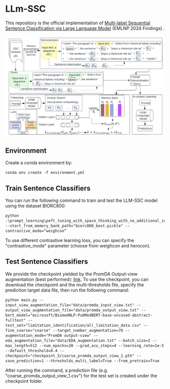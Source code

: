 # LLm-SSC
This repository is the official implementation of [Multi-label Sequential Sentence Classification via Large Language Model](...) (EMLNP 2024 Findings) .

![Alt text](overview_llm-ssc.png) 


## Environment

Create a conda environment by: 
```
conda env create -f environment.yml
```
## Train Sentence Classifiers

You can run the following command to train and test the LLM-SSC model using the dataset BIORC800: 

```
python .\prompt_learning\peft_tuning_with_space_thinking_with_no_additional_info.py --start_from_memory_bank_path="biorc800_best.pickle" --contrastive_mode=“weighcon”
```

To use different contrastive learning loss, you can specify the "contrastive_mode" parameter (choose from weighcon and herocon).

## Test Sentence Classifiers

We provide the checkpoint yielded by the PromDA Output-view augmentation (best performed): [link](https://drive.google.com/drive/folders/1Rv4yhB76HLGeezWH4RUdxNcNipwRn-0k?usp=sharing). To use the checkpoint, you can download the checkpoint and the multi-thresholds file, specify the prediction target data file, then run the following command:

```
python main.py --input_view_augmentation_file="data/promda_input_view.txt" --output_view_augmentation_file="data/promda_output_view.txt" --bert_model="microsoft/BiomedNLP-PubMedBERT-base-uncased-abstract-fulltext" --test_set="limitation_identification/all_limitation_data.csv" --fine_coarse="coarse" --target_number_augmentation=70 --augmentation_mode="PromDA output-view" --eda_augmentation_file="data/EDA_augmentation.txt" --batch_size=2 --max_length=512 --num_epochs=20 --grad_acu_steps=4 --learning_rate=1e-5 --default_threshold=0.4 --checkpoint="checkpoint_5/coarse_promda_output_view_1.pth" --save_prediction=1 --thresholds_multi_label=True --from_pretrain=True
```

After running the command, a prediction file (e.g. "coarse_promda_output_view_1.csv") for the test set is created under the checkpoint folder. 
